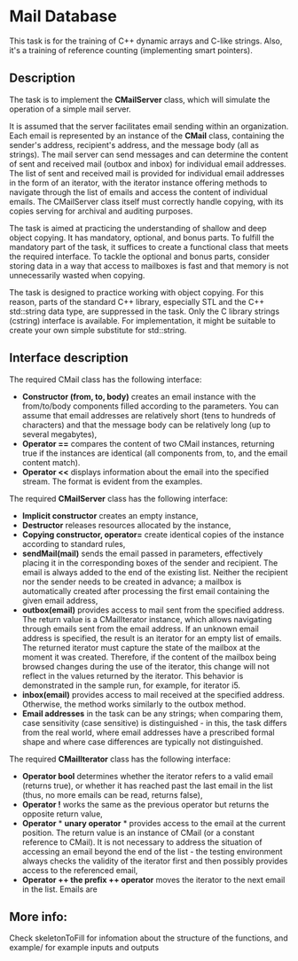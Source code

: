 
# Mail Database

This task is for the training of C++ dynamic arrays and C-like strings. Also, it's a training of reference counting (implementing smart pointers). 

## Description
The task is to implement the **CMailServer** class, which will simulate the operation of a simple mail server.

It is assumed that the server facilitates email sending within an organization. Each email is represented by an instance of the **CMail** class, containing the sender's address, recipient's address, and the message body (all as strings). The mail server can send messages and can determine the content of sent and received mail (outbox and inbox) for individual email addresses. The list of sent and received mail is provided for individual email addresses in the form of an iterator, with the iterator instance offering methods to navigate through the list of emails and access the content of individual emails. The CMailServer class itself must correctly handle copying, with its copies serving for archival and auditing purposes.

The task is aimed at practicing the understanding of shallow and deep object copying. It has mandatory, optional, and bonus parts. To fulfill the mandatory part of the task, it suffices to create a functional class that meets the required interface. To tackle the optional and bonus parts, consider storing data in a way that access to mailboxes is fast and that memory is not unnecessarily wasted when copying.

The task is designed to practice working with object copying. For this reason, parts of the standard C++ library, especially STL and the C++ std::string data type, are suppressed in the task. Only the C library strings (cstring) interface is available. For implementation, it might be suitable to create your own simple substitute for std::string.

## Interface description
The required CMail class has the following interface:

* **Constructor (from, to, body)** creates an email instance with the from/to/body components filled according to the parameters. You can assume that email addresses are relatively short (tens to hundreds of characters) and that the message body can be relatively long (up to several megabytes),
* **Operator ==** compares the content of two CMail instances, returning true if the instances are identical (all components from, to, and the email content match).
* **Operator <<** displays information about the email into the specified stream. The format is evident from the examples.

The required **CMailServer** class has the following interface:

* **Implicit constructor** creates an empty instance,
* **Destructor** releases resources allocated by the instance,
* **Copying constructor, operator=** create identical copies of the instance according to standard rules,
* **sendMail(mail)** sends the email passed in parameters, effectively placing it in the corresponding boxes of the sender and recipient. The email is always added to the end of the existing list. Neither the recipient nor the sender needs to be created in advance; a mailbox is automatically created after processing the first email containing the given email address,
* **outbox(email)** provides access to mail sent from the specified address. The return value is a CMailIterator instance, which allows navigating through emails sent from the email address. If an unknown email address is specified, the result is an iterator for an empty list of emails. The returned iterator must capture the state of the mailbox at the moment it was created. Therefore, if the content of the mailbox being browsed changes during the use of the iterator, this change will not reflect in the values returned by the iterator. This behavior is demonstrated in the sample run, for example, for iterator i5.
* **inbox(email)** provides access to mail received at the specified address. Otherwise, the method works similarly to the outbox method.
* **Email addresses** in the task can be any strings; when comparing them, case sensitivity (case sensitive) is distinguished - in this, the task differs from the real world, where email addresses have a prescribed formal shape and where case differences are typically not distinguished.

The required **CMailIterator** class has the following interface:

* **Operator bool** determines whether the iterator refers to a valid email (returns true), or whether it has reached past the last email in the list (thus, no more emails can be read, returns false),
* **Operator !** works the same as the previous operator but returns the opposite return value,
* **Operator** * **unary operator** * provides access to the email at the current position. The return value is an instance of CMail (or a constant reference to CMail). It is not necessary to address the situation of accessing an email beyond the end of the list - the testing environment always checks the validity of the iterator first and then possibly provides access to the referenced email,
* **Operator ++ the prefix ++ operator** moves the iterator to the next email in the list. Emails are

## More info:
Check skeletonToFill for infomation about the structure of the functions, and example/ for example inputs and outputs 
